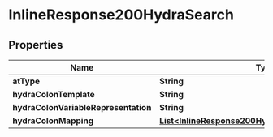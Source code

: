 

# InlineResponse200HydraSearch

## Properties

Name | Type | Description | Notes
------------ | ------------- | ------------- | -------------
**atType** | **String** |  |  [optional]
**hydraColonTemplate** | **String** |  |  [optional]
**hydraColonVariableRepresentation** | **String** |  |  [optional]
**hydraColonMapping** | [**List&lt;InlineResponse200HydraSearchHydraMapping&gt;**](InlineResponse200HydraSearchHydraMapping.md) |  |  [optional]



